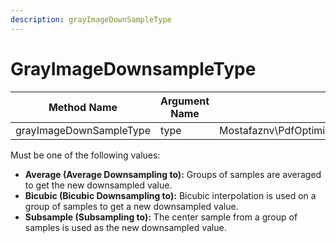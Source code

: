 ```yaml
---
description: grayImageDownSampleType
---
```


# GrayImageDownsampleType

| Method Name             | Argument Name | Argument Type                                         |
| ----------------------- | ------------- | ----------------------------------------------------- |
| grayImageDownSampleType | type          | Mostafaznv\PdfOptimizer\Enums\GrayImageDownSampleType |

Must be one of the following values:

* **Average (Average Downsampling to):** Groups of samples are averaged to get the new downsampled value.
* **Bicubic (Bicubic Downsampling to):** Bicubic interpolation is used on a group of samples to get a new downsampled value.
* **Subsample (Subsampling to):** The center sample from a group of samples is used as the new downsampled value.



